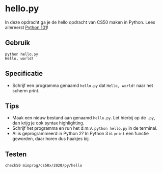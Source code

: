 # hello.py

In deze opdracht ga je de hello opdracht van CS50 maken in Python. Lees allereerst [Python 101](/theory/python-101)!

## Gebruik

	python hello.py
	Hello, world!

## Specificatie

* Schrijf een programma genaamd `hello.py` dat `Hello, world!` naar het scherm print.

## Tips

* Maak een nieuw bestand aan genaamd `hello.py`. Let hierbij op de `.py`, dan krijg je ook syntax highlighting.
* Schrijf het programma en run het d.m.v. `python hello.py` in de terminal.
* Al is geprogrammeerd in Python 2? In Python 3 is `print` een functie geworden, daar horen dus haakjes bij.

## Testen

	check50 minprog/cs50x/2020/py/hello
